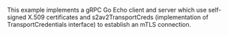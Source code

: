 This example implements a gRPC Go Echo client and server which use self-signed X.509 certificates and s2av2TransportCreds (implementation of
TransportCredentials interface) to establish an mTLS connection.
